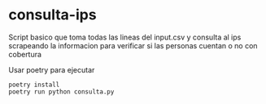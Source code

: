 # consulta-ips

Script basico que toma todas las lineas del input.csv y consulta al ips scrapeando la informacion
para verificar si las personas cuentan o no con cobertura

Usar poetry para ejecutar

```
poetry install
poetry run python consulta.py
```
